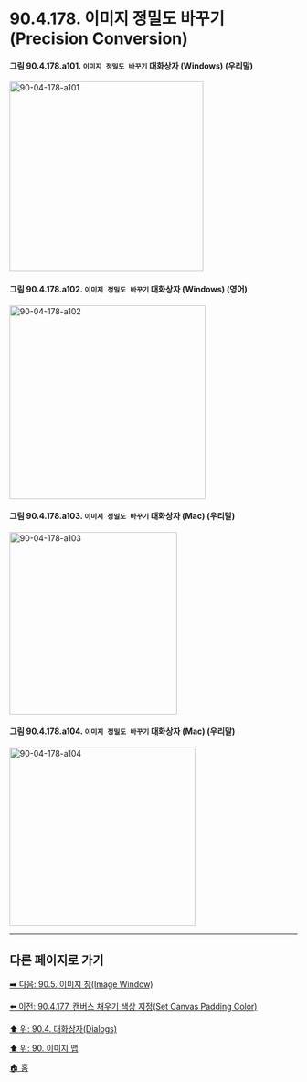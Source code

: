# 90.4.178. 이미지 정밀도 바꾸기(Precision Conversion)

<a id="90-04-178-a101"></a>

#### 그림 90.4.178.a101. `이미지 정밀도 바꾸기` 대화상자 (Windows) (우리말)
<img width="339" height="333" alt="90-04-178-a101" src="https://github.com/user-attachments/assets/e4ba21b5-1efa-46a2-b5a1-5a04f6f42a5e" />

<a id="90-04-178-a102"></a>

#### 그림 90.4.178.a102. `이미지 정밀도 바꾸기` 대화상자 (Windows) (영어)
<img width="343" height="339" alt="90-04-178-a102" src="https://github.com/user-attachments/assets/5ae07a88-5536-4d3a-b22c-110287b5679b" />

<a id="90-04-178-a103"></a>

#### 그림 90.4.178.a103. `이미지 정밀도 바꾸기` 대화상자 (Mac) (우리말)
<img width="293" height="319" alt="90-04-178-a103" src="https://github.com/user-attachments/assets/62fd7a81-8e8c-452c-bf2b-a66f41f2636f" />

<a id="90-04-178-a104"></a>

#### 그림 90.4.178.a104. `이미지 정밀도 바꾸기` 대화상자 (Mac) (우리말)
<img width="325" height="312" alt="90-04-178-a104" src="https://github.com/user-attachments/assets/f01b9f5f-11b6-4fcf-860c-27a78bb8fe33" />

***

## 다른 페이지로 가기

[➡️ 다음: 90.5. 이미지 창(Image Window)](./90-05-00-image_window.md)

[⬅️ 이전: 90.4.177. 캔버스 채우기 색상 지정(Set Canvas Padding Color)](./90-04-0177-set_canvas_padding_color.md)

[⬆️ 위: 90.4. 대화상자(Dialogs)](./90-04-0000-dialogs.md)

[⬆️ 위: 90. 이미지 맵](./90-00-image-map.md)

[🏠 홈](./00-home.md)